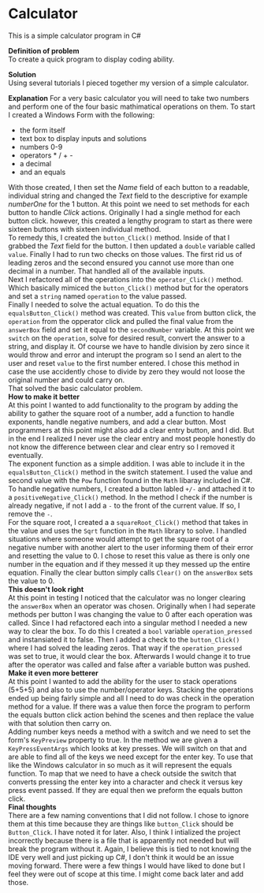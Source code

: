 # **Calculator**
This is a simple calculator program in C#

**Definition of problem**  
To create a quick program to display coding ability.

**Solution**  
Using several tutorials I pieced together my version of a simple calculator.

**Explanation**
For a very basic calculator you will need to take two numbers and perform one of the four basic mathimatical operations on them. To start I created a Windows Form with the following:
+  the form itself
+   text box to display inputs and solutions
+  numbers 0-9
+  operators * / + -
+  a decimal
+  and an equals

With those created, I then set the _Name_ field of each button to a readable, individual string and changed the _Text_ field to the descriptive for example _numberOne_ for the 1 button. At this point we need to set methods for each button to handle _Click_ actions. Originally I had a single method for each button click. however, this created a lengthy program to start as there were sixteen buttons with sixteen individual method.  
To remedy this, I created the `button_Click()` method. Inside of that I grabbed the _Text_ field for the button. I then updated a `double` variable called `value`. Finally I had to run two checks on those values. The first rid us of leading zeros and the second ensured you cannot use more than one decimal in a number. That handled all of the available inputs.  
Next I refactored all of the operations into the `operator_Click()` method. Which basically mimiced the `button_Click()` method but for the operators and set a `string` named `operation` to the value passed.  
Finally I needed to solve the actual equation. To do this the `equalsButton_Click()` method was created. This `value` from button click, the `operation` from the opperator click and pulled the final value from the `answerBox` field and set it equal to the `secondNumber` variable. At this point we `switch` on the `operation`, solve for desired result, convert the answer to a string, and display it. Of course we have to handle division by zero since it would throw and error and interupt the program so I send an alert to the user and reset `value` to the first number entered. I chose this method in case the use accidently chose to divide by zero they would not loose the original number and could carry on.  
That solved the basic calculator problem.  
**How to make it better**  
At this point I wanted to add functionality to the program by adding the ability to gather the square root of a number, add a function to handle exponents, handle negative numbers, and add a clear button. Most programmers at this point might also add a clear entry button, and I did. But in the end I realized I never use the clear entry and most people honestly do not know the difference between clear and clear entry so I removed it eventually.  
The exponent function as a simple addition. I was able to include it in the `equalsButton_Click()` method in the switch statement. I used the value and second value with the `Pow` function found in the `Math` libaray included in C#.  
To handle negative numbers, I created a button labled `+/-` and attached it to a `positiveNegative_Click()` method. In the method I check if the number is already negative, if not I add a `-` to the front of the current value. If so, I remove the `-`.  
For the square root, I created a a `squareRoot_Click()` method that takes in the value and uses the `Sqrt` function in the `Math` library to solve. I handled situations where someone would attempt to get the square root of a negative number with another alert to the user informing them of their error and resetting the value to 0. I chose to reset this value as there is only one number in the equation and if they messed it up they messed up the entire equation.
Finally the clear button simply calls `Clear()` on the `answerBox` sets the value to 0.  
**This doesn't look right**  
At this point in testing I noticed that the calculator was no longer clearing the `answerBox` when an operator was chosen. Originally when I had seperate methods per button I was changing the value to 0 after each operation was called. Since I had refactored each into a singular method I needed a new way to clear the box. To do this I created a `bool` variable `operation_pressed` and instansiated it to false. Then I added a check to the `button_Click()` where I had solved the leading zeros. That way if the `operation_pressed` was set to true, it would clear the box. Afterwards I would change it to true after the operator was called and false after a variable button was pushed.  
**Make it even more betterer**  
At this point I wanted to add the ability for the user to stack operations (5+5+5) and also to use the number/operator keys. Stacking the operations ended up being fairly simple and all I need to do was check in the operation method for a value. If there was a value then force the program to perform the equals button click action behind the scenes and then replace the value with that solution then carry on.  
Adding number keys needs a method with a switch and we need to set the form's `KeyPreview` property to true. In the method we are given a `KeyPressEventArgs` which looks at key presses. We will switch on that and are able to find all of the keys we need except for the enter key. To use that like the Windows calculator in so much as it will represent the equals function. To map that we need to have a check outside the switch that converts pressing the enter key into a character and check it versus key press event passed. If they are equal then we preform the equals button click.  
**Final thoughts**  
There are a few naming conventions that I did not follow. I chose to ignore them at this time because they are things like `button_Click` should be `Button_Click`. I have noted it for later. Also, I think I intialized the project incorrectly because there is a file that is apparently not needed but will break the program without it. Again, I believe this is tied to not knowing the IDE very well and just picking up C#, I don't think it would be an issue moving forward. There were a few things I would have liked to done but I feel they were out of scope at this time. I might come back later and add those.
